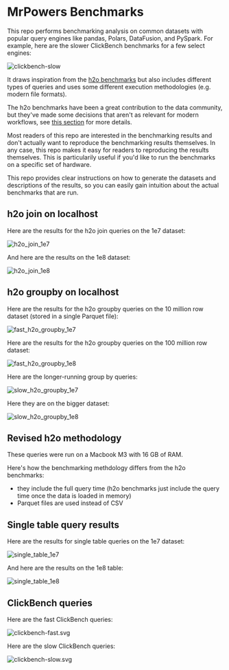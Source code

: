 # MrPowers Benchmarks

This repo performs benchmarking analysis on common datasets with popular query engines like pandas, Polars, DataFusion, and PySpark.  For example, here are the slower ClickBench benchmarks for a few select engines:

![clickbench-slow](https://github.com/MrPowers/mrpowers-benchmarks/blob/main/images/clickbench-slow.svg)

It draws inspiration from the [h2o benchmarks](https://github.com/h2oai/db-benchmark) but also includes different types of queries and uses some different execution methodologies (e.g. modern file formats).

The h2o benchmarks have been a great contribution to the data community, but they've made some decisions that aren't as relevant for modern workflows, see [this section](https://github.com/MrPowers/mrpowers-benchmarks#h2o-benchmark-methodology) for more details.

Most readers of this repo are interested in the benchmarking results and don't actually want to reproduce the benchmarking results themselves.  In any case, this repo makes it easy for readers to reproducing the results themselves.  This is particularily useful if you'd like to run the benchmarks on a specific set of hardware.

This repo provides clear instructions on how to generate the datasets and descriptions of the results, so you can easily gain intuition about the actual benchmarks that are run.

## h2o join on localhost

Here are the results for the h2o join queries on the 1e7 dataset:

![h2o_join_1e7](https://github.com/MrPowers/mrpowers-benchmarks/blob/main/images/h2o-join-1e7.svg)

And here are the results on the 1e8 dataset:

![h2o_join_1e8](https://github.com/MrPowers/mrpowers-benchmarks/blob/main/images/h2o-join-1e8.svg)

## h2o groupby on localhost

Here are the results for the h2o groupby queries on the 10 million row dataset (stored in a single Parquet file):

![fast_h2o_groupby_1e7](https://github.com/MrPowers/mrpowers-benchmarks/blob/main/images/groupby-fast-1e7.svg)

Here are the results for the h2o groupby queries on the 100 million row dataset:

![fast_h2o_groupby_1e8](https://github.com/MrPowers/mrpowers-benchmarks/blob/main/images/groupby-fast-1e8.svg)

Here are the longer-running group by queries:

![slow_h2o_groupby_1e7](https://github.com/MrPowers/mrpowers-benchmarks/blob/main/images/groupby-slow-1e7.svg)

Here they are on the bigger dataset:

![slow_h2o_groupby_1e8](https://github.com/MrPowers/mrpowers-benchmarks/blob/main/images/groupby-slow-1e8.svg)

## Revised h2o methodology

These queries were run on a Macbook M3 with 16 GB of RAM.

Here's how the benchmarking methdology differs from the h2o benchmarks:

* they include the full query time (h2o benchmarks just include the query time once the data is loaded in memory)
* Parquet files are used instead of CSV

## Single table query results

Here are the results for single table queries on the 1e7 dataset:

![single_table_1e7](https://github.com/MrPowers/mrpowers-benchmarks/blob/main/images/single-table-1e7.svg)

And here are the results on the 1e8 table: 

![single_table_1e8](https://github.com/MrPowers/mrpowers-benchmarks/blob/main/images/single-table-1e8.svg)

## ClickBench queries

Here are the fast ClickBench queries:

![clickbench-fast.svg](https://github.com/MrPowers/mrpowers-benchmarks/blob/main/images/clickbench-fast.svg)

Here are the slow ClickBench queries: 

![clickbench-slow.svg](https://github.com/MrPowers/mrpowers-benchmarks/blob/main/images/clickbench-slow.svg)


